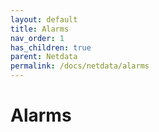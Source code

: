 ```yaml
---
layout: default
title: Alarms
nav_order: 1
has_children: true
parent: Netdata
permalink: /docs/netdata/alarms
---
```


# Alarms